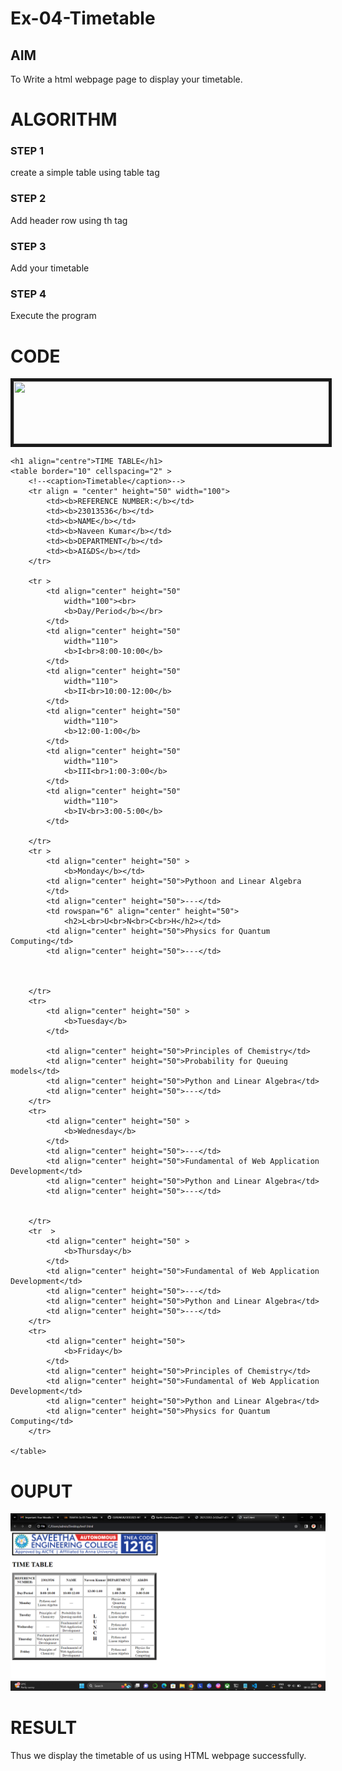 # Ex-04-Timetable
## AIM
To Write a html webpage page to display your timetable.

# ALGORITHM
### STEP 1
create a simple table using table tag
### STEP 2
Add header row using th tag
### STEP 3
Add your timetable
### STEP 4
Execute the program

# CODE
<!DOCTYPE html>
<html>
 
<body>
    <centre>
    <img align="centre" src="logo.png" width="700"height="100" border="5" >

    <h1 align="centre">TIME TABLE</h1>
    <table border="10" cellspacing="2" >
        <!--<caption>Timetable</caption>-->
        <tr align = "center" height="50" width="100">
            <td><b>REFERENCE NUMBER:</b></td>
            <td><b>23013536</b></td>
            <td><b>NAME</b></td>
            <td><b>Naveen Kumar</b></td>
            <td><b>DEPARTMENT</b></td>
            <td><b>AI&DS</b></td>
        </tr>
        
        <tr >
            <td align="center" height="50"
                width="100"><br>
                <b>Day/Period</b></br>
            </td>
            <td align="center" height="50"
                width="110">
                <b>I<br>8:00-10:00</b>
            </td>
            <td align="center" height="50"
                width="110">
                <b>II<br>10:00-12:00</b>
            </td>
            <td align="center" height="50"
                width="110">
                <b>12:00-1:00</b>
            </td>
            <td align="center" height="50"
                width="110">
                <b>III<br>1:00-3:00</b>
            </td>
            <td align="center" height="50"
                width="110">
                <b>IV<br>3:00-5:00</b>
            </td>
           
        </tr>
        <tr >
            <td align="center" height="50" >
                <b>Monday</b></td>
            <td align="center" height="50">Pythoon and Linear Algebra
            </td>
            <td align="center" height="50">---</td>
            <td rowspan="6" align="center" height="50">
                <h2>L<br>U<br>N<br>C<br>H</h2></td>
            <td align="center" height="50">Physics for Quantum Computing</td>
            <td align="center" height="50">---</td>

        
            
        </tr>
        <tr>
            <td align="center" height="50" >
                <b>Tuesday</b>
            </td>
            
            <td align="center" height="50">Principles of Chemistry</td>
            <td align="center" height="50">Probability for Queuing models</td>
            <td align="center" height="50">Python and Linear Algebra</td>
            <td align="center" height="50">---</td>
        </tr>
        <tr>
            <td align="center" height="50" >
                <b>Wednesday</b>
            </td>
            <td align="center" height="50">---</td>
            <td align="center" height="50">Fundamental of Web Application Development</td>
            <td align="center" height="50">Python and Linear Algebra</td>
            <td align="center" height="50">---</td>
            
        
        </tr>
        <tr  >
            <td align="center" height="50" >
                <b>Thursday</b>
            </td>
            <td align="center" height="50">Fundamental of Web Application Development</td>
            <td align="center" height="50">---</td>
            <td align="center" height="50">Python and Linear Algebra</td>
            <td align="center" height="50">---</td>
        </tr>
        <tr>
            <td align="center" height="50">
                <b>Friday</b>
            </td>
            <td align="center" height="50">Principles of Chemistry</td>
            <td align="center" height="50">Fundamental of Web Application Development</td>
            <td align="center" height="50">Python and Linear Algebra</td>
            <td align="center" height="50">Physics for Quantum Computing</td>
        </tr>
        
    </table>
</body>
 
</html>

# OUPUT
![Alt text](<Screenshot (2).png>)

# RESULT
Thus we display the timetable of us using HTML webpage successfully.
